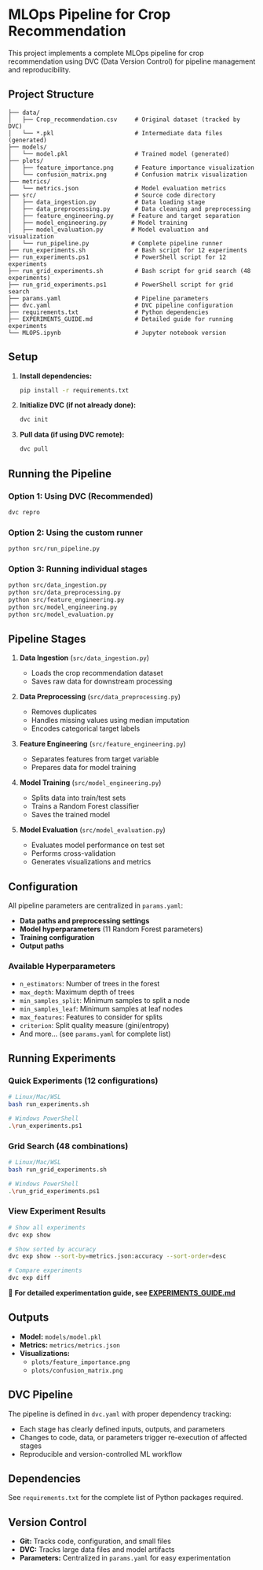 # MLOps Pipeline for Crop Recommendation

This project implements a complete MLOps pipeline for crop recommendation using DVC (Data Version Control) for pipeline management and reproducibility.

## Project Structure

```
├── data/
│   ├── Crop_recommendation.csv     # Original dataset (tracked by DVC)
│   └── *.pkl                       # Intermediate data files (generated)
├── models/
│   └── model.pkl                   # Trained model (generated)
├── plots/
│   ├── feature_importance.png      # Feature importance visualization
│   └── confusion_matrix.png        # Confusion matrix visualization
├── metrics/
│   └── metrics.json                # Model evaluation metrics
├── src/                            # Source code directory
│   ├── data_ingestion.py           # Data loading stage
│   ├── data_preprocessing.py       # Data cleaning and preprocessing
│   ├── feature_engineering.py     # Feature and target separation
│   ├── model_engineering.py       # Model training
│   ├── model_evaluation.py        # Model evaluation and visualization
│   └── run_pipeline.py            # Complete pipeline runner
├── run_experiments.sh              # Bash script for 12 experiments
├── run_experiments.ps1             # PowerShell script for 12 experiments
├── run_grid_experiments.sh         # Bash script for grid search (48 experiments)
├── run_grid_experiments.ps1        # PowerShell script for grid search
├── params.yaml                     # Pipeline parameters
├── dvc.yaml                        # DVC pipeline configuration
├── requirements.txt                # Python dependencies
├── EXPERIMENTS_GUIDE.md            # Detailed guide for running experiments
└── MLOPS.ipynb                     # Jupyter notebook version
```

## Setup

1. **Install dependencies:**
   ```bash
   pip install -r requirements.txt
   ```

2. **Initialize DVC (if not already done):**
   ```bash
   dvc init
   ```

3. **Pull data (if using DVC remote):**
   ```bash
   dvc pull
   ```

## Running the Pipeline

### Option 1: Using DVC (Recommended)
```bash
dvc repro
```

### Option 2: Using the custom runner
```bash
python src/run_pipeline.py
```

### Option 3: Running individual stages
```bash
python src/data_ingestion.py
python src/data_preprocessing.py
python src/feature_engineering.py
python src/model_engineering.py
python src/model_evaluation.py
```

## Pipeline Stages

1. **Data Ingestion** (`src/data_ingestion.py`)
   - Loads the crop recommendation dataset
   - Saves raw data for downstream processing

2. **Data Preprocessing** (`src/data_preprocessing.py`)
   - Removes duplicates
   - Handles missing values using median imputation
   - Encodes categorical target labels

3. **Feature Engineering** (`src/feature_engineering.py`)
   - Separates features from target variable
   - Prepares data for model training

4. **Model Training** (`src/model_engineering.py`)
   - Splits data into train/test sets
   - Trains a Random Forest classifier
   - Saves the trained model

5. **Model Evaluation** (`src/model_evaluation.py`)
   - Evaluates model performance on test set
   - Performs cross-validation
   - Generates visualizations and metrics

## Configuration

All pipeline parameters are centralized in `params.yaml`:

- **Data paths and preprocessing settings**
- **Model hyperparameters** (11 Random Forest parameters)
- **Training configuration**
- **Output paths**

### Available Hyperparameters
- `n_estimators`: Number of trees in the forest
- `max_depth`: Maximum depth of trees
- `min_samples_split`: Minimum samples to split a node
- `min_samples_leaf`: Minimum samples at leaf nodes
- `max_features`: Features to consider for splits
- `criterion`: Split quality measure (gini/entropy)
- And more... (see `params.yaml` for complete list)

## Running Experiments

### Quick Experiments (12 configurations)
```bash
# Linux/Mac/WSL
bash run_experiments.sh

# Windows PowerShell
.\run_experiments.ps1
```

### Grid Search (48 combinations)
```bash
# Linux/Mac/WSL
bash run_grid_experiments.sh

# Windows PowerShell
.\run_grid_experiments.ps1
```

### View Experiment Results
```bash
# Show all experiments
dvc exp show

# Show sorted by accuracy
dvc exp show --sort-by=metrics.json:accuracy --sort-order=desc

# Compare experiments
dvc exp diff
```

📖 **For detailed experimentation guide, see [EXPERIMENTS_GUIDE.md](EXPERIMENTS_GUIDE.md)**

## Outputs

- **Model:** `models/model.pkl`
- **Metrics:** `metrics/metrics.json`
- **Visualizations:** 
  - `plots/feature_importance.png`
  - `plots/confusion_matrix.png`

## DVC Pipeline

The pipeline is defined in `dvc.yaml` with proper dependency tracking:
- Each stage has clearly defined inputs, outputs, and parameters
- Changes to code, data, or parameters trigger re-execution of affected stages
- Reproducible and version-controlled ML workflow

## Dependencies

See `requirements.txt` for the complete list of Python packages required.

## Version Control

- **Git:** Tracks code, configuration, and small files
- **DVC:** Tracks large data files and model artifacts
- **Parameters:** Centralized in `params.yaml` for easy experimentation